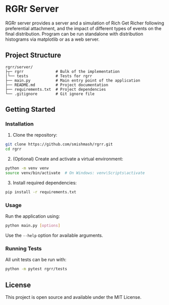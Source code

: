 # RGRr Server

RGRr server provides a server and a simulation of Rich Get Richer following preferential attachment,
and the impact of different types of events on the final distribution. Program can be run standalone
with distribution histograms via matplotlib or as a web server.

## Project Structure

```
rgrr/server/
├┬─ rgrr              # Bulk of the implementation
|└── tests            # Tests for rgrr
├── main.py           # Main entry point of the application
├── README.md         # Project documentation
├── requirements.txt  # Project dependencies
└── .gitignore        # Git ignore file
```

## Getting Started

### Installation

1. Clone the repository:
```bash
git clone https://github.com/smishmash/rgrr.git
cd rgrr
```

2. (Optional) Create and activate a virtual environment:
```bash
python -m venv venv
source venv/bin/activate  # On Windows: venv\Scripts\activate
```

3. Install required dependencies:
```bash
pip install -r requirements.txt
```

### Usage

Run the application using:

```bash
python main.py [options]
```

Use the `--help` option for available arguments.

### Running Tests

All unit tests can be run with:

```bash
python -m pytest rgrr/tests
```

## License

This project is open source and available under the MIT License. 
